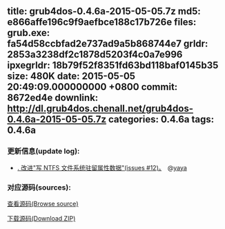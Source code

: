 title: grub4dos-0.4.6a-2015-05-05.7z
md5: e866affe196c9f9aefbce188c17b726e
files:
  grub.exe: fa54d58ccbfad2e737ad9a5b868744e7
  grldr: 2853a3238df2c1878d5203f4c0a7e996
  ipxegrldr: 18b79f52f8351fd63bd118baf0145b35
size: 480K
date: 2015-05-05 20:49:09.000000000 +0800
commit: 8672ed4e
downlink: http://dl.grub4dos.chenall.net/grub4dos-0.4.6a-2015-05-05.7z
categories: 0.4.6a
tags: 0.4.6a
---


### 更新信息(update log):
  * [﻿. 改进"写 NTFS 文件系统驻留属性数据"(issues #12)。](https://github.com/chenall/grub4dos/commit/8672ed4e3cf59815a68278b275fe90e931b9f070)　@[yaya](https://github.com/invalid-email-address)

### 对应源码(sources):
  [查看源码(Browse source)](https://github.com/chenall/grub4dos/tree/8672ed4e3cf59815a68278b275fe90e931b9f070)

  [下载源码(Download ZIP)](https://github.com/chenall/grub4dos/archive/8672ed4e3cf59815a68278b275fe90e931b9f070.zip)
